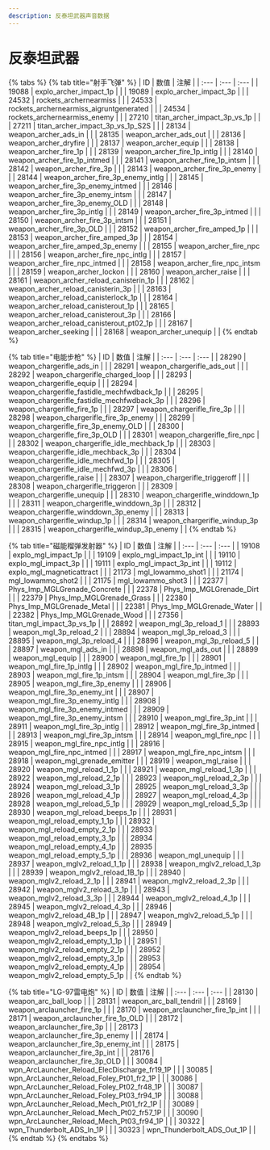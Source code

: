 ```yaml
---
description: 反泰坦武器声音数据
---
```


# 反泰坦武器

{% tabs %}
{% tab title="射手飞弹" %}
| ID | 数值 | 注解 |
| :--- | :--- | :--- |
| 19088 | explo\_archer\_impact\_1p |  |
| 19089 | explo\_archer\_impact\_3p |  |
| 24532 | rockets\_archernearmiss |  |
| 24533 | rockets\_archernearmiss\_aigruntgenerated |  |
| 24534 | rockets\_archernearmiss\_enemy |  |
| 27210 | titan\_archer\_impact\_3p\_vs\_1p |  |
| 27211 | titan\_archer\_impact\_3p\_vs\_1p\_S2S |  |
| 28134 | weapon\_archer\_ads\_in |  |
| 28135 | weapon\_archer\_ads\_out |  |
| 28136 | weapon\_archer\_dryfire |  |
| 28137 | weapon\_archer\_equip |  |
| 28138 | weapon\_archer\_fire\_1p |  |
| 28139 | weapon\_archer\_fire\_1p\_intlg |  |
| 28140 | weapon\_archer\_fire\_1p\_intmed |  |
| 28141 | weapon\_archer\_fire\_1p\_intsm |  |
| 28142 | weapon\_archer\_fire\_3p |  |
| 28143 | weapon\_archer\_fire\_3p\_enemy |  |
| 28144 | weapon\_archer\_fire\_3p\_enemy\_intlg |  |
| 28145 | weapon\_archer\_fire\_3p\_enemy\_intmed |  |
| 28146 | weapon\_archer\_fire\_3p\_enemy\_intsm |  |
| 28147 | weapon\_archer\_fire\_3p\_enemy\_OLD |  |
| 28148 | weapon\_archer\_fire\_3p\_intlg |  |
| 28149 | weapon\_archer\_fire\_3p\_intmed |  |
| 28150 | weapon\_archer\_fire\_3p\_intsm |  |
| 28151 | weapon\_archer\_fire\_3p\_OLD |  |
| 28152 | weapon\_archer\_fire\_amped\_1p |  |
| 28153 | weapon\_archer\_fire\_amped\_3p |  |
| 28154 | weapon\_archer\_fire\_amped\_3p\_enemy |  |
| 28155 | weapon\_archer\_fire\_npc |  |
| 28156 | weapon\_archer\_fire\_npc\_intlg |  |
| 28157 | weapon\_archer\_fire\_npc\_intmed |  |
| 28158 | weapon\_archer\_fire\_npc\_intsm |  |
| 28159 | weapon\_archer\_lockon |  |
| 28160 | weapon\_archer\_raise |  |
| 28161 | weapon\_archer\_reload\_canisterin\_1p |  |
| 28162 | weapon\_archer\_reload\_canisterin\_3p |  |
| 28163 | weapon\_archer\_reload\_canisterlock\_1p |  |
| 28164 | weapon\_archer\_reload\_canisterout\_1p |  |
| 28165 | weapon\_archer\_reload\_canisterout\_3p |  |
| 28166 | weapon\_archer\_reload\_canisterout\_pt02\_1p |  |
| 28167 | weapon\_archer\_seeking |  |
| 28168 | weapon\_archer\_unequip |  |
{% endtab %}

{% tab title="电能步枪" %}
| ID | 数值 | 注解 |
| :--- | :--- | :--- |
| 28290 | weapon\_chargerifle\_ads\_in |  |
| 28291 | weapon\_chargerifle\_ads\_out |  |
| 28292 | weapon\_chargerifle\_charged\_loop |  |
| 28293 | weapon\_chargerifle\_equip |  |
| 28294 | weapon\_chargerifle\_fastidle\_mechfwdback\_1p |  |
| 28295 | weapon\_chargerifle\_fastidle\_mechfwdback\_3p |  |
| 28296 | weapon\_chargerifle\_fire\_1p |  |
| 28297 | weapon\_chargerifle\_fire\_3p |  |
| 28298 | weapon\_chargerifle\_fire\_3p\_enemy |  |
| 28299 | weapon\_chargerifle\_fire\_3p\_enemy\_OLD |  |
| 28300 | weapon\_chargerifle\_fire\_3p\_OLD |  |
| 28301 | weapon\_chargerifle\_fire\_npc |  |
| 28302 | weapon\_chargerifle\_idle\_mechback\_1p |  |
| 28303 | weapon\_chargerifle\_idle\_mechback\_3p |  |
| 28304 | weapon\_chargerifle\_idle\_mechfwd\_1p |  |
| 28305 | weapon\_chargerifle\_idle\_mechfwd\_3p |  |
| 28306 | weapon\_chargerifle\_raise |  |
| 28307 | weapon\_chargerifle\_triggeroff |  |
| 28308 | weapon\_chargerifle\_triggeron |  |
| 28309 | weapon\_chargerifle\_unequip |  |
| 28310 | weapon\_chargerifle\_winddown\_1p |  |
| 28311 | weapon\_chargerifle\_winddown\_3p |  |
| 28312 | weapon\_chargerifle\_winddown\_3p\_enemy |  |
| 28313 | weapon\_chargerifle\_windup\_1p |  |
| 28314 | weapon\_chargerifle\_windup\_3p |  |
| 28315 | weapon\_chargerifle\_windup\_3p\_enemy |  |
{% endtab %}

{% tab title="磁能榴弹发射器" %}
| ID | 数值 | 注解 |
| :--- | :--- | :--- |
| 19108 | explo\_mgl\_impact\_1p |  |
| 19109 | explo\_mgl\_impact\_1p\_int |  |
| 19110 | explo\_mgl\_impact\_3p |  |
| 19111 | explo\_mgl\_impact\_3p\_int |  |
| 19112 | explo\_mgl\_magneticattract |  |
| 21173 | mgl\_lowammo\_shot1 |  |
| 21174 | mgl\_lowammo\_shot2 |  |
| 21175 | mgl\_lowammo\_shot3 |  |
| 22377 | Phys\_Imp\_MGLGrenade\_Concrete |  |
| 22378 | Phys\_Imp\_MGLGrenade\_Dirt |  |
| 22379 | Phys\_Imp\_MGLGrenade\_Grass |  |
| 22380 | Phys\_Imp\_MGLGrenade\_Metal |  |
| 22381 | Phys\_Imp\_MGLGrenade\_Water |  |
| 22382 | Phys\_Imp\_MGLGrenade\_Wood |  |
| 27356 | titan\_mgl\_impact\_3p\_vs\_1p |  |
| 28892 | weapon\_mgl\_3p\_reload\_1 |  |
| 28893 | weapon\_mgl\_3p\_reload\_2 |  |
| 28894 | weapon\_mgl\_3p\_reload\_3 |  |
| 28895 | weapon\_mgl\_3p\_reload\_4 |  |
| 28896 | weapon\_mgl\_3p\_reload\_5 |  |
| 28897 | weapon\_mgl\_ads\_in |  |
| 28898 | weapon\_mgl\_ads\_out |  |
| 28899 | weapon\_mgl\_equip |  |
| 28900 | weapon\_mgl\_fire\_1p |  |
| 28901 | weapon\_mgl\_fire\_1p\_intlg |  |
| 28902 | weapon\_mgl\_fire\_1p\_intmed |  |
| 28903 | weapon\_mgl\_fire\_1p\_intsm |  |
| 28904 | weapon\_mgl\_fire\_3p |  |
| 28905 | weapon\_mgl\_fire\_3p\_enemy |  |
| 28906 | weapon\_mgl\_fire\_3p\_enemy\_int |  |
| 28907 | weapon\_mgl\_fire\_3p\_enemy\_intlg |  |
| 28908 | weapon\_mgl\_fire\_3p\_enemy\_intmed |  |
| 28909 | weapon\_mgl\_fire\_3p\_enemy\_intsm |  |
| 28910 | weapon\_mgl\_fire\_3p\_int |  |
| 28911 | weapon\_mgl\_fire\_3p\_intlg |  |
| 28912 | weapon\_mgl\_fire\_3p\_intmed |  |
| 28913 | weapon\_mgl\_fire\_3p\_intsm |  |
| 28914 | weapon\_mgl\_fire\_npc |  |
| 28915 | weapon\_mgl\_fire\_npc\_intlg |  |
| 28916 | weapon\_mgl\_fire\_npc\_intmed |  |
| 28917 | weapon\_mgl\_fire\_npc\_intsm |  |
| 28918 | weapon\_mgl\_grenade\_emitter |  |
| 28919 | weapon\_mgl\_raise |  |
| 28920 | weapon\_mgl\_reload\_1\_1p |  |
| 28921 | weapon\_mgl\_reload\_1\_3p |  |
| 28922 | weapon\_mgl\_reload\_2\_1p |  |
| 28923 | weapon\_mgl\_reload\_2\_3p |  |
| 28924 | weapon\_mgl\_reload\_3\_1p |  |
| 28925 | weapon\_mgl\_reload\_3\_3p |  |
| 28926 | weapon\_mgl\_reload\_4\_1p |  |
| 28927 | weapon\_mgl\_reload\_4\_3p |  |
| 28928 | weapon\_mgl\_reload\_5\_1p |  |
| 28929 | weapon\_mgl\_reload\_5\_3p |  |
| 28930 | weapon\_mgl\_reload\_beeps\_1p |  |
| 28931 | weapon\_mgl\_reload\_empty\_1\_1p |  |
| 28932 | weapon\_mgl\_reload\_empty\_2\_1p |  |
| 28933 | weapon\_mgl\_reload\_empty\_3\_1p |  |
| 28934 | weapon\_mgl\_reload\_empty\_4\_1p |  |
| 28935 | weapon\_mgl\_reload\_empty\_5\_1p |  |
| 28936 | weapon\_mgl\_unequip |  |
| 28937 | weapon\_mglv2\_reload\_1\_1p |  |
| 28938 | weapon\_mglv2\_reload\_1\_3p |  |
| 28939 | weapon\_mglv2\_reload\_1B\_1p |  |
| 28940 | weapon\_mglv2\_reload\_2\_1p |  |
| 28941 | weapon\_mglv2\_reload\_2\_3p |  |
| 28942 | weapon\_mglv2\_reload\_3\_1p |  |
| 28943 | weapon\_mglv2\_reload\_3\_3p |  |
| 28944 | weapon\_mglv2\_reload\_4\_1p |  |
| 28945 | weapon\_mglv2\_reload\_4\_3p |  |
| 28946 | weapon\_mglv2\_reload\_4B\_1p |  |
| 28947 | weapon\_mglv2\_reload\_5\_1p |  |
| 28948 | weapon\_mglv2\_reload\_5\_3p |  |
| 28949 | weapon\_mglv2\_reload\_beeps\_1p |  |
| 28950 | weapon\_mglv2\_reload\_empty\_1\_1p |  |
| 28951 | weapon\_mglv2\_reload\_empty\_2\_1p |  |
| 28952 | weapon\_mglv2\_reload\_empty\_3\_1p |  |
| 28953 | weapon\_mglv2\_reload\_empty\_4\_1p |  |
| 28954 | weapon\_mglv2\_reload\_empty\_5\_1p |  |
{% endtab %}

{% tab title="LG-97雷电炮" %}
| ID | 数值 | 注解 |
| :--- | :--- | :--- |
| 28130 | weapon\_arc\_ball\_loop |  |
| 28131 | weapon\_arc\_ball\_tendril |  |
| 28169 | weapon\_arclauncher\_fire\_1p |  |
| 28170 | weapon\_arclauncher\_fire\_1p\_int |  |
| 28171 | weapon\_arclauncher\_fire\_1p\_OLD |  |
| 28172 | weapon\_arclauncher\_fire\_3p |  |
| 28173 | weapon\_arclauncher\_fire\_3p\_enemy |  |
| 28174 | weapon\_arclauncher\_fire\_3p\_enemy\_int |  |
| 28175 | weapon\_arclauncher\_fire\_3p\_int |  |
| 28176 | weapon\_arclauncher\_fire\_3p\_OLD |  |
| 30084 | wpn\_ArcLauncher\_Reload\_ElecDischarge\_fr19\_1P |  |
| 30085 | wpn\_ArcLauncher\_Reload\_Foley\_Pt01\_fr2\_1P |  |
| 30086 | wpn\_ArcLauncher\_Reload\_Foley\_Pt02\_fr48\_1P |  |
| 30087 | wpn\_ArcLauncher\_Reload\_Foley\_Pt03\_fr94\_1P |  |
| 30088 | wpn\_ArcLauncher\_Reload\_Mech\_Pt01\_fr2\_1P |  |
| 30089 | wpn\_ArcLauncher\_Reload\_Mech\_Pt02\_fr57\_1P |  |
| 30090 | wpn\_ArcLauncher\_Reload\_Mech\_Pt03\_fr94\_1P |  |
| 30322 | wpn\_Thunderbolt\_ADS\_In\_1P |  |
| 30323 | wpn\_Thunderbolt\_ADS\_Out\_1P |  |
{% endtab %}
{% endtabs %}

